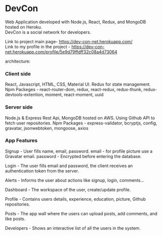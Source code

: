 # DevCon  

Web Application developed with Node.js, React, Redux, and MongoDB hosted on Heroku.  
DevCon is a social network for developers.  

Link to project main page- https://dev-con-net.herokuapp.com/    
Link to my profile in the project - https://dev-con-net.herokuapp.com/profile/5e9d79ffdff32c08a4d73064    

architecture:

### Client side 
React, Javascript, HTML, CSS, Material UI.
Redux for state management.
Npm Packeges - react-router-dom, redux, react-redux, redux-thunk, redux-devtools-extention, moment, react-moment, uuid

### Server side
Node.js & Express Rest Api, MongoDB hosted on AWS.
Using Github API to fetch user repositories.
Npm Packages - express-validator, bcryptjs, config, gravatar, jsonwebtoken, mongoose, axios

### App Features

Signup - User fills name, email, password.
  email - for profile picture use a Gravatar email.
  password - Encrypted before entering the database.

Login - The user fills email and password, the client receives an authentication token from the server.

Alerts - Informs the user about actions like signup, login, comments...

Dashboard - The workspace of the user, create/update profile.

Profile - Contains users details, experience, education, picture, Github repositories.

Posts - The app wall where the users can upload posts, add comments, and like posts.

Developers - Shows an interactive list of all the users in the system.

